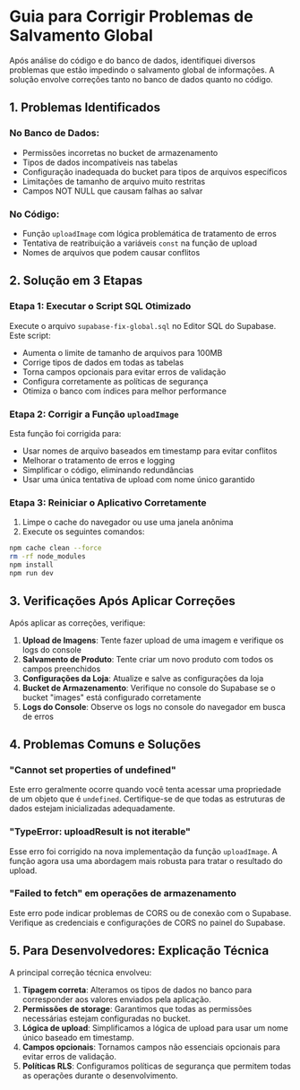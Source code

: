 # Guia para Corrigir Problemas de Salvamento Global

Após análise do código e do banco de dados, identifiquei diversos problemas que estão impedindo o salvamento global de informações. A solução envolve correções tanto no banco de dados quanto no código.

## 1. Problemas Identificados

### No Banco de Dados:
- Permissões incorretas no bucket de armazenamento
- Tipos de dados incompatíveis nas tabelas
- Configuração inadequada do bucket para tipos de arquivos específicos
- Limitações de tamanho de arquivo muito restritas
- Campos NOT NULL que causam falhas ao salvar

### No Código:
- Função `uploadImage` com lógica problemática de tratamento de erros
- Tentativa de reatribuição a variáveis `const` na função de upload
- Nomes de arquivos que podem causar conflitos

## 2. Solução em 3 Etapas

### Etapa 1: Executar o Script SQL Otimizado
Execute o arquivo `supabase-fix-global.sql` no Editor SQL do Supabase. Este script:
- Aumenta o limite de tamanho de arquivos para 100MB
- Corrige tipos de dados em todas as tabelas
- Torna campos opcionais para evitar erros de validação
- Configura corretamente as políticas de segurança
- Otimiza o banco com índices para melhor performance

### Etapa 2: Corrigir a Função `uploadImage`
Esta função foi corrigida para:
- Usar nomes de arquivo baseados em timestamp para evitar conflitos
- Melhorar o tratamento de erros e logging
- Simplificar o código, eliminando redundâncias
- Usar uma única tentativa de upload com nome único garantido

### Etapa 3: Reiniciar o Aplicativo Corretamente
1. Limpe o cache do navegador ou use uma janela anônima
2. Execute os seguintes comandos:
```bash
npm cache clean --force
rm -rf node_modules
npm install
npm run dev
```

## 3. Verificações Após Aplicar Correções

Após aplicar as correções, verifique:

1. **Upload de Imagens**: Tente fazer upload de uma imagem e verifique os logs do console
2. **Salvamento de Produto**: Tente criar um novo produto com todos os campos preenchidos
3. **Configurações da Loja**: Atualize e salve as configurações da loja
4. **Bucket de Armazenamento**: Verifique no console do Supabase se o bucket "images" está configurado corretamente
5. **Logs do Console**: Observe os logs no console do navegador em busca de erros

## 4. Problemas Comuns e Soluções

### "Cannot set properties of undefined"
Este erro geralmente ocorre quando você tenta acessar uma propriedade de um objeto que é `undefined`. Certifique-se de que todas as estruturas de dados estejam inicializadas adequadamente.

### "TypeError: uploadResult is not iterable"
Esse erro foi corrigido na nova implementação da função `uploadImage`. A função agora usa uma abordagem mais robusta para tratar o resultado do upload.

### "Failed to fetch" em operações de armazenamento
Este erro pode indicar problemas de CORS ou de conexão com o Supabase. Verifique as credenciais e configurações de CORS no painel do Supabase.

## 5. Para Desenvolvedores: Explicação Técnica

A principal correção técnica envolveu:

1. **Tipagem correta**: Alteramos os tipos de dados no banco para corresponder aos valores enviados pela aplicação.
2. **Permissões de storage**: Garantimos que todas as permissões necessárias estejam configuradas no bucket.
3. **Lógica de upload**: Simplificamos a lógica de upload para usar um nome único baseado em timestamp.
4. **Campos opcionais**: Tornamos campos não essenciais opcionais para evitar erros de validação.
5. **Políticas RLS**: Configuramos políticas de segurança que permitem todas as operações durante o desenvolvimento. 